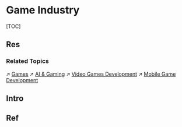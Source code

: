 # Game Industry

[TOC]



## Res
### Related Topics
↗ [Games](../../../../../🔑%20CS%20Core/Generic%20Software%20Tools%20&%20Projects/🕹️%20Games/Games.md)
↗ [AI & Gaming](../../../../../Software%20Engineering/🤖%20AI(LLM)%20x%20SE/AI%20&%20Gaming/AI%20&%20Gaming.md)
↗ [Video Games Development](../../../../../Software%20Engineering/☝️%20Application%20Software%20Engineering/🎨%20Computer%20Graphics%20Programming/Video%20Games%20Development/Video%20Games%20Development.md)
↗ [Mobile Game Development](../../../../../Software%20Engineering/☝️%20Application%20Software%20Engineering/Mobile%20Application%20Development/Mobile%20Game%20Development/Mobile%20Game%20Development.md)



## Intro



## Ref
